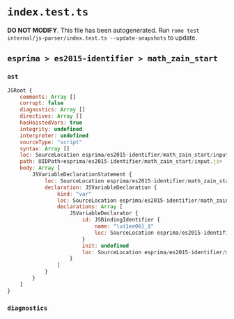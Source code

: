 # `index.test.ts`

**DO NOT MODIFY**. This file has been autogenerated. Run `rome test internal/js-parser/index.test.ts --update-snapshots` to update.

## `esprima > es2015-identifier > math_zain_start`

### `ast`

```javascript
JSRoot {
	comments: Array []
	corrupt: false
	diagnostics: Array []
	directives: Array []
	hasHoistedVars: true
	integrity: undefined
	interpreter: undefined
	sourceType: "script"
	syntax: Array []
	loc: SourceLocation esprima/es2015-identifier/math_zain_start/input.js 1:0-2:0
	path: UIDPath<esprima/es2015-identifier/math_zain_start/input.js>
	body: Array [
		JSVariableDeclarationStatement {
			loc: SourceLocation esprima/es2015-identifier/math_zain_start/input.js 1:0-1:8
			declaration: JSVariableDeclaration {
				kind: "var"
				loc: SourceLocation esprima/es2015-identifier/math_zain_start/input.js 1:0-1:8
				declarations: Array [
					JSVariableDeclarator {
						id: JSBindingIdentifier {
							name: "\u{1ee06}_$"
							loc: SourceLocation esprima/es2015-identifier/math_zain_start/input.js 1:4-1:8 (\u{1ee06}_$)
						}
						init: undefined
						loc: SourceLocation esprima/es2015-identifier/math_zain_start/input.js 1:4-1:8
					}
				]
			}
		}
	]
}
```

### `diagnostics`

```

```

